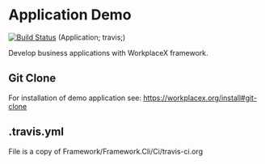 # Application Demo
[![Build Status](https://travis-ci.org/WorkplaceX/ApplicationDemp.svg?branch=master)](https://travis-ci.org/WorkplaceX/ApplicationDemo)
(Application; travis;)

Develop business applications with WorkplaceX framework.

## Git Clone
For installation of demo application see: https://workplacex.org/install#git-clone

## .travis.yml
File is a copy of Framework/Framework.Cli/Ci/travis-ci.org
